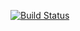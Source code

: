 [![Build Status](https://travis-ci.com/MourtazaKASSAMALY/Labyrinthe.svg?branch=master)](https://travis-ci.com/MourtazaKASSAMALY/Labyrinthe)
